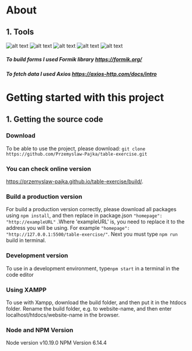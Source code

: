 # About

## 1. Tools

![alt text](https://img.shields.io/badge/HTML5-E34F26?style=for-the-badge&logo=html5&logoColor=white)
![alt text](https://img.shields.io/badge/CSS3-1572B6?style=for-the-badge&logo=css3&logoColor=white)
![alt text](https://img.shields.io/badge/JavaScript-323330?style=for-the-badge&logo=javascript&logoColor=F7DF1E)
![alt text](https://img.shields.io/badge/React-20232A?style=for-the-badge&logo=react&logoColor=61DAFB)
![alt text](https://img.shields.io/badge/styled--components-DB7093?style=for-the-badge&logo=styled-components&logoColor=white)

##### To build forms I used Formik library https://formik.org/

##### To fetch data I used Axios https://axios-http.com/docs/intro

# Getting started with this project

## 1. Getting the source code

### Download

To be able to use the project, please download:
`git clone https://github.com/Przemyslaw-Pajka/table-exercise.git`

### You can check online version

https://przemyslaw-pajka.github.io/table-exercise/build/.

### Build a production version

For build a production version correctly, please download all packages using `npm install`, and then replace in package.json `"homepage": "http://exampleURL"` .Where 'exampleURL' is, you need to replace it to the address you will be using. For example `"homepage": "http://127.0.0.1:5500/table-exercise/"`. Next you must type `npm run` build in terminal.

### Development version

To use in a development environment, type`npm start` in a terminal in the code editor

### Using XAMPP

To use with Xampp, download the build folder, and then put it in the htdocs folder. Rename the build folder, e.g. to website-name, and then enter localhost/htdocs/website-name in the browser.

### Node and NPM Version

Node version v10.19.0
NPM Version 6.14.4

